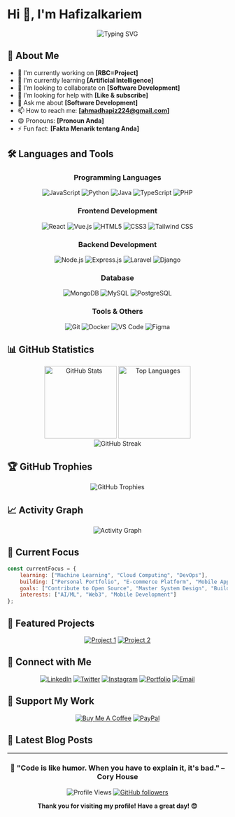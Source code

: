 # Hi 👋, I'm Hafizalkariem

<div align="center">
  <img src="https://readme-typing-svg.herokuapp.com?font=Fira+Code&size=22&duration=3000&pause=1000&color=2196F3&center=true&vCenter=true&width=440&lines=Full+Stack+Developer;Software+Engineer;Open+Source+Enthusiast;Always+Learning+New+Things" alt="Typing SVG" />
</div>

## 🚀 About Me

- 🔭 I'm currently working on **[RBC=Project]**
- 🌱 I'm currently learning **[Artificial Intelligence]**
- 👯 I'm looking to collaborate on **[Software Development]**
- 🤔 I'm looking for help with **[Like & subscribe]**
- 💬 Ask me about **[Software Development]**
- 📫 How to reach me: **[ahmadhapiz224@gmail.com]**
- 😄 Pronouns: **[Pronoun Anda]**
- ⚡ Fun fact: **[Fakta Menarik tentang Anda]**

## 🛠️ Languages and Tools

<div align="center">
  
### Programming Languages
![JavaScript](https://img.shields.io/badge/-JavaScript-F7DF1E?style=flat-square&logo=javascript&logoColor=black)
![Python](https://img.shields.io/badge/-Python-3776AB?style=flat-square&logo=python&logoColor=white)
![Java](https://img.shields.io/badge/-Java-007396?style=flat-square&logo=java&logoColor=white)
![TypeScript](https://img.shields.io/badge/-TypeScript-3178C6?style=flat-square&logo=typescript&logoColor=white)
![PHP](https://img.shields.io/badge/-PHP-777BB4?style=flat-square&logo=php&logoColor=white)

### Frontend Development
![React](https://img.shields.io/badge/-React-61DAFB?style=flat-square&logo=react&logoColor=black)
![Vue.js](https://img.shields.io/badge/-Vue.js-4FC08D?style=flat-square&logo=vue.js&logoColor=white)
![HTML5](https://img.shields.io/badge/-HTML5-E34F26?style=flat-square&logo=html5&logoColor=white)
![CSS3](https://img.shields.io/badge/-CSS3-1572B6?style=flat-square&logo=css3&logoColor=white)
![Tailwind CSS](https://img.shields.io/badge/-Tailwind%20CSS-38B2AC?style=flat-square&logo=tailwind-css&logoColor=white)

### Backend Development
![Node.js](https://img.shields.io/badge/-Node.js-339933?style=flat-square&logo=node.js&logoColor=white)
![Express.js](https://img.shields.io/badge/-Express.js-000000?style=flat-square&logo=express&logoColor=white)
![Laravel](https://img.shields.io/badge/-Laravel-FF2D20?style=flat-square&logo=laravel&logoColor=white)
![Django](https://img.shields.io/badge/-Django-092E20?style=flat-square&logo=django&logoColor=white)

### Database
![MongoDB](https://img.shields.io/badge/-MongoDB-47A248?style=flat-square&logo=mongodb&logoColor=white)
![MySQL](https://img.shields.io/badge/-MySQL-4479A1?style=flat-square&logo=mysql&logoColor=white)
![PostgreSQL](https://img.shields.io/badge/-PostgreSQL-336791?style=flat-square&logo=postgresql&logoColor=white)

### Tools & Others
![Git](https://img.shields.io/badge/-Git-F05032?style=flat-square&logo=git&logoColor=white)
![Docker](https://img.shields.io/badge/-Docker-2496ED?style=flat-square&logo=docker&logoColor=white)
![VS Code](https://img.shields.io/badge/-VS%20Code-007ACC?style=flat-square&logo=visual-studio-code&logoColor=white)
![Figma](https://img.shields.io/badge/-Figma-F24E1E?style=flat-square&logo=figma&logoColor=white)

</div>

## 📊 GitHub Statistics

<div align="center">
  <img src="https://github-readme-stats.vercel.app/api?username=hafizalkariem&show_icons=true&theme=radical&hide_border=true&count_private=true" alt="GitHub Stats" height="165"/>
  <img src="https://github-readme-stats.vercel.app/api/top-langs/?username=hafizalkariem&layout=compact&theme=radical&hide_border=true" alt="Top Languages" height="165"/>
</div>

<div align="center">
  <img src="https://github-readme-streak-stats.herokuapp.com/?user=hafizalkariem&theme=radical&hide_border=true" alt="GitHub Streak" />
</div>

## 🏆 GitHub Trophies

<div align="center">
  <img src="https://github-profile-trophy.vercel.app/?username=hafizalkariem&theme=radical&no-frame=true&no-bg=false&margin-w=4" alt="GitHub Trophies"/>
</div>

## 📈 Activity Graph

<div align="center">
  <img src="https://github-readme-activity-graph.vercel.app/graph?username=hafizalkariem&theme=react-dark&hide_border=true&area=true" alt="Activity Graph"/>
</div>

## 🎯 Current Focus

```javascript
const currentFocus = {
    learning: ["Machine Learning", "Cloud Computing", "DevOps"],
    building: ["Personal Portfolio", "E-commerce Platform", "Mobile App"],
    goals: ["Contribute to Open Source", "Master System Design", "Build SaaS Product"],
    interests: ["AI/ML", "Web3", "Mobile Development"]
};
```

## 🌟 Featured Projects

<div align="center">
  
[![Project 1](https://github-readme-stats.vercel.app/api/pin/?username=hafizalkariem&repo=RBC-Project&theme=radical&hide_border=true)](https://github.com/hafizalkariem/RBC-Project)
[![Project 2](https://github-readme-stats.vercel.app/api/pin/?username=hafizalkariem&repo=RBC-Project&theme=radical&hide_border=true)](https://github.com/hafizalkariem/RBC-Project)

</div>

## 🤝 Connect with Me

<div align="center">
  
[![LinkedIn](https://img.shields.io/badge/-LinkedIn-0077B5?style=for-the-badge&logo=linkedin&logoColor=white)](https://linkedin.com/in/[PROFILE])
[![Twitter](https://img.shields.io/badge/-Twitter-1DA1F2?style=for-the-badge&logo=twitter&logoColor=white)](https://twitter.com/[USERNAME])
[![Instagram](https://img.shields.io/badge/-Instagram-E4405F?style=for-the-badge&logo=instagram&logoColor=white)](https://instagram.com/[USERNAME])
[![Portfolio](https://img.shields.io/badge/-Portfolio-000000?style=for-the-badge&logo=vercel&logoColor=white)](https://[YOUR_WEBSITE])
[![Email](https://img.shields.io/badge/-Email-D14836?style=for-the-badge&logo=gmail&logoColor=white)](mailto:[YOUR_EMAIL])

</div>

## 💝 Support My Work

<div align="center">
  
[![Buy Me A Coffee](https://img.shields.io/badge/-Buy%20Me%20A%20Coffee-FFDD00?style=for-the-badge&logo=buy-me-a-coffee&logoColor=black)](https://buymeacoffee.com/hafizalkariem)
[![PayPal](https://img.shields.io/badge/-PayPal-00457C?style=for-the-badge&logo=paypal&logoColor=white)](https://paypal.me/hafizalkariem)

</div>

## 📝 Latest Blog Posts

<!-- BLOG-POST-LIST:START -->
<!-- BLOG-POST-LIST:END -->

---

<div align="center">
  
### 🌟 "Code is like humor. When you have to explain it, it's bad." – Cory House

![Profile Views](https://komarev.com/ghpvc/?username=hafizalkariem&color=brightgreen&style=flat-square&label=Profile+Views)
[![GitHub followers](https://img.shields.io/github/followers/hafizalkariem?style=social)](https://github.com/hafizalkariem)

**Thank you for visiting my profile! Have a great day! 😊**

</div>
